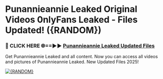# Punannieannie Leaked Original Videos 0nlyFans Leaked - Files Updated! ({RANDOM})

<h3>🔴 CLICK HERE 🌐==►► <a href="https://betterlinks.top/A2PfLJ" rel="nofollow">Punannieannie Leaked Updated Files</a></h3>

Get Punannieannie Leaked and all content. Now you can access all videos and pictures of Punannieannie Leaked. New Updated Files 2025!

[![{RANDOM}](https://i.imgur.com/ppqm5kG.gif)](https://betterlinks.top/A2PfLJ)
